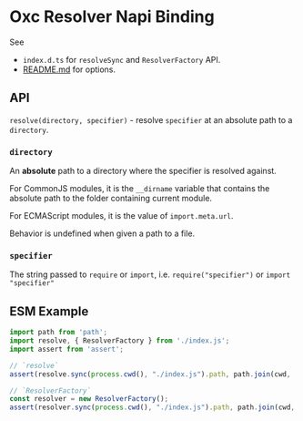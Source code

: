# Oxc Resolver Napi Binding

See

* `index.d.ts` for `resolveSync` and `ResolverFactory` API.
* [README.md](https://github.com/oxc-project/oxc-resolver?tab=readme-ov-file#oxc-resolver) for options.

## API

`resolve(directory, specifier)` - resolve `specifier` at an absolute path to a `directory`.

### `directory`

An **absolute** path to a directory where the specifier is resolved against.

For CommonJS modules, it is the `__dirname` variable that contains the absolute path to the folder containing current module.

For ECMAScript modules, it is the value of `import.meta.url`.

Behavior is undefined when given a path to a file.

### `specifier`

The string passed to `require` or `import`, i.e. `require("specifier")` or `import "specifier"`

## ESM Example

```javascript
import path from 'path';
import resolve, { ResolverFactory } from './index.js';
import assert from 'assert';

// `resolve`
assert(resolve.sync(process.cwd(), "./index.js").path, path.join(cwd, 'index.js'));

// `ResolverFactory`
const resolver = new ResolverFactory();
assert(resolver.sync(process.cwd(), "./index.js").path, path.join(cwd, 'index.js'));
```
